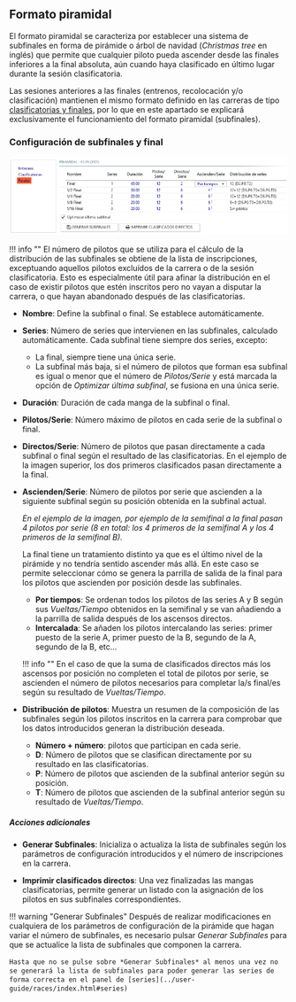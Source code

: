 ## Formato piramidal

El formato piramidal se caracteriza por establecer una sistema de subfinales en forma de pirámide o árbol de navidad (*Christmas tree* en inglés) que permite que cualquier piloto pueda ascender desde las finales inferiores a la final absoluta, aún cuando haya clasificado en último lugar durante la sesión clasificatoria. 

Las sesiones anteriores a las finales (entrenos, recolocación y/o clasificación) mantienen el mismo formato definido en las carreras de tipo [clasificatorias y finales](./qualify-finals/index.html), por lo que en este apartado se explicará exclusivamente el funcionamiento del formato piramidal (subfinales).

### Configuración de subfinales y final

![Formato piramidal](../img/subfinals.png)

!!! info ""
	El número de pilotos que se utiliza para el cálculo de la distribución de las subfinales se obtiene de la lista de inscripciones, exceptuando aquellos pilotos excluídos de la carrera o de la sesión clasificatoria. Esto es especialmente útil para afinar la distribución en el caso de existir pilotos que estén inscritos pero no vayan a disputar la carrera, o que hayan abandonado después de las clasificatorias.

- **Nombre**: Define la subfinal o final. Se establece automáticamente.

- **Series**: Número de series que intervienen en las subfinales, calculado automáticamente. Cada subfinal tiene siempre dos series, excepto:

	- La final, siempre tiene una única serie.
	- La subfinal más baja, si el número de pilotos que forman esa subfinal es igual o menor que el número de *Pilotos/Serie* y está marcada la opción de *Optimizar última subfinal*, se fusiona en una única serie.

- **Duración**: Duración de cada manga de la subfinal o final.

- **Pilotos/Serie**: Número máximo de pilotos en cada serie de la subfinal o final.

- **Directos/Serie**: Número de pilotos que pasan directamente a cada subfinal o final según el resultado de las clasificatorias. En el ejemplo de la imagen superior, los dos primeros clasificados pasan directamente a la final.

- **Ascienden/Serie**: Número de pilotos por serie que ascienden a la siguiente subfinal según su posición obtenida en la subfinal actual. 

	*En el ejemplo de la imagen, por ejemplo de la semifinal a la final pasan 4 pilotos por serie (8 en total: los 4 primeros de la semifinal A y los 4 primeros de la semifinal B).*

	La final tiene un tratamiento distinto ya que es el último nivel de la pirámide y no tendría sentido ascender más allá. En este caso se permite seleccionar cómo se genera la parrilla de salida de la final para los pilotos que ascienden por posición desde las subfinales.

	- **Por tiempos**: Se ordenan todos los pilotos de las series A y B según sus *Vueltas/Tiempo* obtenidos en la semifinal y se van añadiendo a la parrilla de salida después de los ascensos directos.
	- **Intercalada**: Se añaden los pilotos intercalando las series: primer puesto de la serie A, primer puesto de la B, segundo de la A, segundo de la B, etc...

	!!! info ""
		En el caso de que la suma de clasificados directos más los ascensos por posición no completen el total de pilotos por serie, se ascienden el número de pilotos necesarios para completar la/s final/es según su resultado de *Vueltas/Tiempo*.

- **Distribución de pilotos**: Muestra un resumen de la composición de las subfinales según los pilotos inscritos en la carrera para comprobar que los datos introducidos generan la distribución deseada.

	- **Número + número**: pilotos que participan en cada serie.
	- **D**: Número de pilotos que se clasifican directamente por su resultado en las clasificatorias.
	- **P**: Número de pilotos que ascienden de la subfinal anterior según su posición. 
	- **T**: Número de pilotos que ascienden de la subfinal anterior según su resultado de *Vueltas/Tiempo*.
	
##### Acciones adicionales

- **Generar Subfinales**: Inicializa o actualiza la lista de subfinales según los parámetros de configuración introducidos y el número de inscripciones en la carrera.

- **Imprimir clasificados directos**: Una vez finalizadas las mangas clasificatorias, permite generar un listado con la asignación de los pilotos en sus subfinales correspondientes.

!!! warning "Generar Subfinales"
	Después de realizar modificaciones en cualquiera de los parámetros de configuración de la pirámide que hagan variar el número de subfinales, es necesario pulsar *Generar Subfinales* para que se actualice la lista de subfinales que componen la carrera.

	Hasta que no se pulse sobre *Generar Subfinales* al menos una vez no se generará la lista de subfinales para poder generar las series de forma correcta en el panel de [series](../user-guide/races/index.html#series)